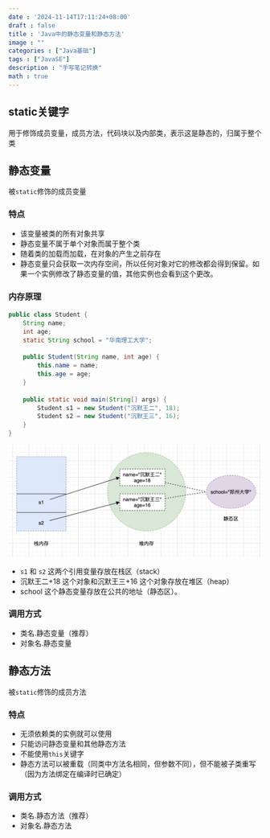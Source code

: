 ```yaml
---
date : '2024-11-14T17:11:24+08:00'
draft : false
title : 'Java中的静态变量和静态方法'
image : ""
categories : ["Java基础"]
tags : ["JavaSE"]
description : "手写笔记转换"
math : true
---
```


## static关键字

用于修饰成员变量，成员方法，代码块以及内部类，表示这是静态的，归属于整个类

## 静态变量

被`static`修饰的成员变量

### 特点

- 该变量被类的所有对象共享
- 静态变量不属于单个对象而属于整个类
- 随着类的加载而加载，在对象的产生之前存在
- 静态变量只会获取一次内存空间，所以任何对象对它的修改都会得到保留。如果一个实例修改了静态变量的值，其他实例也会看到这个更改。

### 内存原理

```java
public class Student {
    String name;
    int age;
    static String school = "华南理工大学";

    public Student(String name, int age) {
        this.name = name;
        this.age = age;
    }

    public static void main(String[] args) {
        Student s1 = new Student("沉默王二", 18);
        Student s2 = new Student("沉默王三", 16);
    }
}
```

![内存示意图](19-01.png)

- `s1` 和 `s2` 这两个引用变量存放在栈区（stack）
- 沉默王二+18 这个对象和沉默王三+16 这个对象存放在堆区（heap）
- school 这个静态变量存放在公共的地址（静态区）。

### 调用方式

- 类名.静态变量（推荐）
- 对象名.静态变量

## 静态方法

被`static`修饰的成员方法

### 特点

- 无须依赖类的实例就可以使用
- 只能访问静态变量和其他静态方法
- 不能使用`this`关键字
- 静态方法可以被重载（同类中方法名相同，但参数不同），但不能被子类重写（因为方法绑定在编译时已确定）

### 调用方式

- 类名.静态方法（推荐）
- 对象名.静态方法